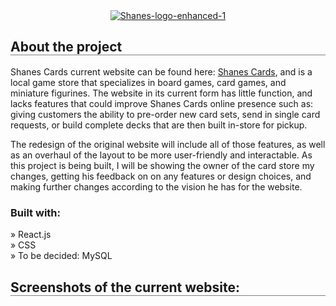 <div align="center" dir="auto">
  <a href="https://imgbb.com/"><img src="https://i.ibb.co/F7zC2rf/Shanes-logo-enhanced-1.png" alt="Shanes-logo-enhanced-1" border="0"></a><a target='_blank' href='https://imgbb.com/'></a>
</div>
<h2 style="border-bottom: 1px solid gray;">
  About the project
</h2>

<p dir="auto">
  Shanes Cards current website can be found here: <a href="https://www.shanescards.net/">Shanes Cards</a>, and is a local game store that specializes in board games, card games, and miniature figurines. The website in its current form has little function, and lacks          features that could improve Shanes Cards online presence such as: giving customers the ability to pre-order new card sets, send in single card requests, or build complete decks that are then built in-store for pickup.
</p>
<p>
    The redesign of the original website will include all of those features, as well as an overhaul of the layout to be more user-friendly and interactable. As this project is being built, I will be showing the owner of the card store my changes, getting his feedback on       on any features or design choices, and making further changes according to the vision he has for the website.
</p>
<h3>Built with:</h3>
» React.js
<br>
» CSS
<br>
» To be decided: MySQL
<br>
<h2 style="border-bottom: 1px solid gray;">
  Screenshots of the current website:
</h2>

